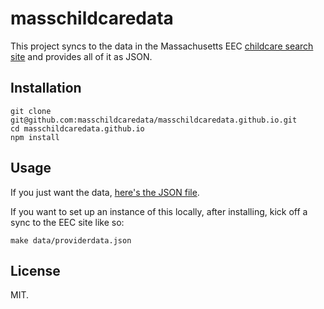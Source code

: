 masschildcaredata
=================

This project syncs to the data in the Massachusetts EEC [childcare search site](http://www.eec.state.ma.us/ChildCareSearch/searchEarlyEdu.aspx) and provides all of it as JSON.

Installation
------------

    git clone git@github.com:masschildcaredata/masschildcaredata.github.io.git
    cd masschildcaredata.github.io
    npm install

Usage
-----

If you just want the data, [here's the JSON file](http://masschildcaredata.github.io/data/providerdata.json).

If you want to set up an instance of this locally, after installing, kick off a sync to the EEC site like so:

    make data/providerdata.json

License
-------

MIT.
